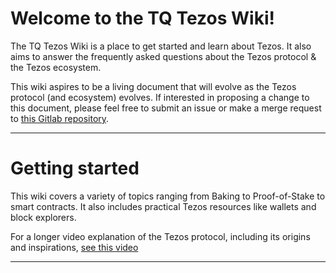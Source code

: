# Welcome to the TQ Tezos Wiki!

The TQ Tezos Wiki is a place to get started and learn about Tezos. It also aims to answer the frequently asked questions about the Tezos protocol & the Tezos ecosystem.

This wiki aspires to be a living document that will evolve as the Tezos protocol (and ecosystem) evolves. If interested in proposing a change to this document, please feel free to submit an issue or make a merge request to [this Gitlab repository](https://gitlab.com/tqgroup/tezos-wiki/tree/master/files).

---
# Getting started
This wiki covers a variety of topics ranging from Baking to Proof-of-Stake to smart contracts. It also includes practical Tezos resources like wallets and block explorers.

For a longer video explanation of the Tezos protocol, including its origins and inspirations, [see this video](https://www.youtube.com/embed/ftA7O04yxXg)

----

[ci]: https://about.gitlab.com/gitlab-ci/
[GitBook]: https://www.gitbook.com/
[host the book]: https://gitlab.com/pages/gitbook/tree/pages
[install]: http://toolchain.gitbook.com/setup.html
[documentation]: http://toolchain.gitbook.com
[userpages]: https://docs.gitlab.com/ce/user/project/pages/introduction.html#user-or-group-pages
[projpages]: https://docs.gitlab.com/ce/user/project/pages/introduction.html#project-pages
